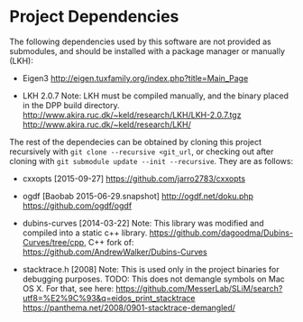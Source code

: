 # Project Dependencies

The following dependencies used by this software are not provided as submodules, and 
should be installed with a package manager or manually (LKH):

* Eigen3
    http://eigen.tuxfamily.org/index.php?title=Main_Page

* LKH 2.0.7
  Note: LKH must be compiled manually, and the binary placed in the DPP build directory.
  http://www.akira.ruc.dk/~keld/research/LKH/LKH-2.0.7.tgz
  http://www.akira.ruc.dk/~keld/research/LKH/

The rest of the dependecies can be obtained by cloning this project recursively
with `git clone --recursive <git_url`, or checking out after cloning with
`git submodule update --init --recursive`. They are as follows:

* cxxopts [2015-09-27]
    https://github.com/jarro2783/cxxopts

* ogdf [Baobab 2015-06-29.snapshot]
    http://ogdf.net/doku.php
    https://github.com/ogdf/ogdf

* dubins-curves [2014-03-22]
  Note: This library was modified and compiled into a static c++ library.
    https://github.com/dagoodma/Dubins-Curves/tree/cpp, C++ fork of:
    https://github.com/AndrewWalker/Dubins-Curves

* stacktrace.h [2008]
  Note: This is used only in the project binaries for debugging purposes.
  TODO: This does not demangle symbols on Mac OS X. For that, see here: 
      https://github.com/MesserLab/SLiM/search?utf8=%E2%9C%93&q=eidos_print_stacktrace
      https://panthema.net/2008/0901-stacktrace-demangled/

